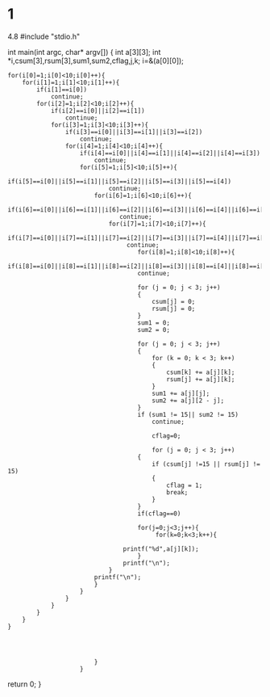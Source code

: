 # 1
4.8
#include "stdio.h"

int main(int argc, char* argv[])
{
	int  a[3][3];
    int *i,csum[3],rsum[3],sum1,sum2,cflag,j,k;
     i=&(a[0][0]);
	
	for(i[0]=1;i[0]<10;i[0]++){
		for(i[1]=1;i[1]<10;i[1]++){
			if(i[1]==i[0])
				continue;
			for(i[2]=1;i[2]<10;i[2]++){
				if(i[2]==i[0]||i[2]==i[1])
					continue;
				for(i[3]=1;i[3]<10;i[3]++){
					if(i[3]==i[0]||i[3]==i[1]||i[3]==i[2])
						continue;
					for(i[4]=1;i[4]<10;i[4]++){
						if(i[4]==i[0]||i[4]==i[1]||i[4]==i[2]||i[4]==i[3])
							continue;
						for(i[5]=1;i[5]<10;i[5]++){
							if(i[5]==i[0]||i[5]==i[1]||i[5]==i[2]||i[5]==i[3]||i[5]==i[4])
								continue;
							for(i[6]=1;i[6]<10;i[6]++){
								if(i[6]==i[0]||i[6]==i[1]||i[6]==i[2]||i[6]==i[3]||i[6]==i[4]||i[6]==i[5])
								   continue;
								for(i[7]=1;i[7]<10;i[7]++){
										if(i[7]==i[0]||i[7]==i[1]||i[7]==i[2]||i[7]==i[3]||i[7]==i[4]||i[7]==i[5]||i[7]==i[6])
								     continue;
										for(i[8]=1;i[8]<10;i[8]++){
											if(i[8]==i[0]||i[8]==i[1]||i[8]==i[2]||i[8]==i[3]||i[8]==i[4]||i[8]==i[5]||i[8]==i[6]||i[8]==i[7])
								        continue;
								        
										for (j = 0; j < 3; j++)
                                        {
                                            csum[j] = 0;
                                            rsum[j] = 0;
                                        }
                                        sum1 = 0;
                                        sum2 = 0;
                                        
                                        for (j = 0; j < 3; j++)
                                        {
                                            for (k = 0; k < 3; k++)
                                            {
                                                csum[k] += a[j][k];
                                                rsum[j] += a[j][k];
                                            }
                                            sum1 += a[j][j];
                                            sum2 += a[j][2 - j];
                                        }
                                        if (sum1 != 15|| sum2 != 15)
                                            continue;
                                            
                                            cflag=0;
                                            
                                            for (j = 0; j < 3; j++)
                                        {
                                            if (csum[j] !=15 || rsum[j] != 15)
                                            {
                                                cflag = 1;
                                                break;
                                            }
                                        }
                                        if(cflag==0)

										for(j=0;j<3;j++){
							                 for(k=0;k<3;k++){

									printf("%d",a[j][k]);
										}
									printf("\n");
								}
							printf("\n");
							}
						}
					}
				}
			}
		}
	}

								
										
				
							}
						}

					

           


 return 0;
} 
